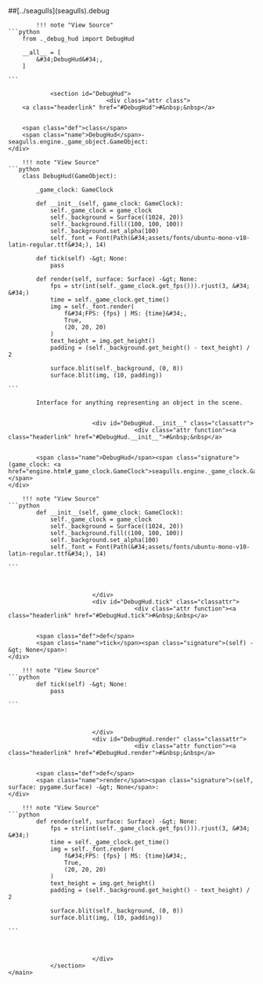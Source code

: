 <div>
                ##[../seagulls](seagulls).debug
            
            !!! note "View Source"
    ```python
        from ._debug_hud import DebugHud

        __all__ = [
            &#34;DebugHud&#34;,
        ]

    ```

                <section id="DebugHud">
                                <div class="attr class">
        <a class="headerlink" href="#DebugHud">#&nbsp;&nbsp</a>

        
        <span class="def">class</span>
        <span class="name">DebugHud</span>- seagulls.engine._game_object.GameObject:
    </div>

        !!! note "View Source"
    ```python
        class DebugHud(GameObject):

            _game_clock: GameClock

            def __init__(self, game_clock: GameClock):
                self._game_clock = game_clock
                self._background = Surface((1024, 20))
                self._background.fill((100, 100, 100))
                self._background.set_alpha(100)
                self._font = Font(Path(&#34;assets/fonts/ubuntu-mono-v10-latin-regular.ttf&#34;), 14)

            def tick(self) -&gt; None:
                pass

            def render(self, surface: Surface) -&gt; None:
                fps = str(int(self._game_clock.get_fps())).rjust(3, &#34; &#34;)
                time = self._game_clock.get_time()
                img = self._font.render(
                    f&#34;FPS: {fps} | MS: {time}&#34;,
                    True,
                    (20, 20, 20)
                )
                text_height = img.get_height()
                padding = (self._background.get_height() - text_height) / 2

                surface.blit(self._background, (0, 0))
                surface.blit(img, (10, padding))

    ```

            Interface for anything representing an object in the scene.


                            <div id="DebugHud.__init__" class="classattr">
                                        <div class="attr function"><a class="headerlink" href="#DebugHud.__init__">#&nbsp;&nbsp</a>

        
            <span class="name">DebugHud</span><span class="signature">(game_clock: <a href="engine.html#_game_clock.GameClock">seagulls.engine._game_clock.GameClock</a>)</span>
    </div>

        !!! note "View Source"
    ```python
            def __init__(self, game_clock: GameClock):
                self._game_clock = game_clock
                self._background = Surface((1024, 20))
                self._background.fill((100, 100, 100))
                self._background.set_alpha(100)
                self._font = Font(Path(&#34;assets/fonts/ubuntu-mono-v10-latin-regular.ttf&#34;), 14)

    ```

    

                            </div>
                            <div id="DebugHud.tick" class="classattr">
                                        <div class="attr function"><a class="headerlink" href="#DebugHud.tick">#&nbsp;&nbsp</a>

        
            <span class="def">def</span>
            <span class="name">tick</span><span class="signature">(self) -&gt; None</span>:
    </div>

        !!! note "View Source"
    ```python
            def tick(self) -&gt; None:
                pass

    ```

    

                            </div>
                            <div id="DebugHud.render" class="classattr">
                                        <div class="attr function"><a class="headerlink" href="#DebugHud.render">#&nbsp;&nbsp</a>

        
            <span class="def">def</span>
            <span class="name">render</span><span class="signature">(self, surface: pygame.Surface) -&gt; None</span>:
    </div>

        !!! note "View Source"
    ```python
            def render(self, surface: Surface) -&gt; None:
                fps = str(int(self._game_clock.get_fps())).rjust(3, &#34; &#34;)
                time = self._game_clock.get_time()
                img = self._font.render(
                    f&#34;FPS: {fps} | MS: {time}&#34;,
                    True,
                    (20, 20, 20)
                )
                text_height = img.get_height()
                padding = (self._background.get_height() - text_height) / 2

                surface.blit(self._background, (0, 0))
                surface.blit(img, (10, padding))

    ```

    

                            </div>
                </section>
    </main>
<script>
    function escapeHTML(html) {
        return document.createElement('div').appendChild(document.createTextNode(html)).parentNode.innerHTML;
    }

    const originalContent = document.querySelector("main.pdoc");
    let currentContent = originalContent;

    function setContent(innerHTML) {
        let elem;
        if (innerHTML) {
            elem = document.createElement("main");
            elem.classList.add("pdoc");
            elem.innerHTML = innerHTML;
        } else {
            elem = originalContent;
        }
        if (currentContent !== elem) {
            currentContent.replaceWith(elem);
            currentContent = elem;
        }
    }

    function getSearchTerm() {
        return (new URL(window.location)).searchParams.get("search");
    }

    const searchBox = document.querySelector(".pdoc input[type=search]");
    searchBox.addEventListener("input", function () {
        let url = new URL(window.location);
        if (searchBox.value.trim()) {
            url.hash = "";
            url.searchParams.set("search", searchBox.value);
        } else {
            url.searchParams.delete("search");
        }
        history.replaceState("", "", url.toString());
        onInput();
    });
    window.addEventListener("popstate", onInput);


    let search, searchErr;

    async function initialize() {
        try {
            search = await new Promise((resolve, reject) => {
                const script = document.createElement("script");
                script.type = "text/javascript";
                script.async = true;
                script.onload = () => resolve(window.pdocSearch);
                script.onerror = (e) => reject(e);
                script.src = "../search.js";
                document.getElementsByTagName("head")[0].appendChild(script);
            });
        } catch (e) {
            console.error("Cannot fetch pdoc search index");
            searchErr = "Cannot fetch search index.";
        }
        onInput();

        document.querySelector("nav.pdoc").addEventListener("click", e => {
            if (e.target.hash) {
                searchBox.value = "";
                searchBox.dispatchEvent(new Event("input"));
            }
        });
    }

    function onInput() {
        setContent((() => {
            const term = getSearchTerm();
            if (!term) {
                return null
            }
            if (searchErr) {
                return `<h3>Error: ${searchErr}</h3>`
            }
            if (!search) {
                return "<h3>Searching...</h3>"
            }

            window.scrollTo({top: 0, left: 0, behavior: 'auto'});

            const results = search(term);

            let html;
            if (results.length === 0) {
                html = `No search results for '${escapeHTML(term)}'.`
            } else {
                html = `<h4>${results.length} search result${results.length > 1 ? "s" : ""} for '${escapeHTML(term)}'.</h4>`;
            }
            for (let result of results.slice(0, 10)) {
                let doc = result.doc;
                let url = `../${doc.modulename.replaceAll(".", "/")}.html`;
                if (doc.qualname) {
                    url += `#${doc.qualname}`;
                }

                let heading;
                switch (result.doc.type) {
                    case "function":
                        heading = `<span class="def">${doc.funcdef}</span> <span class="name">${doc.fullname}</span><span class="signature">(${doc.parameters.join(", ")})</span>`;
                        break;
                    case "class":
                        heading = `<span class="def">class</span> <span class="name">${doc.fullname}</span>`;
                        break;
                    default:
                        heading = `<span class="name">${doc.fullname}</span>`;
                        break;
                }
                html += `
                        <section class="search-result">
                        <a href="${url}" class="attr ${doc.type}">${heading}</a>
                        <div class="docstring">${doc.doc}</div>
                        </section>
                    `;

            }
            return html;
        })());
    }

    if (getSearchTerm()) {
        initialize();
        searchBox.value = getSearchTerm();
        onInput();
    } else {
        searchBox.addEventListener("focus", initialize, {once: true});
    }

    searchBox.addEventListener("keydown", e => {
        if (["ArrowDown", "ArrowUp", "Enter"].includes(e.key)) {
            let focused = currentContent.querySelector(".search-result.focused");
            if (!focused) {
                currentContent.querySelector(".search-result").classList.add("focused");
            } else if (
                e.key === "ArrowDown"
                && focused.nextElementSibling
                && focused.nextElementSibling.classList.contains("search-result")
            ) {
                focused.classList.remove("focused");
                focused.nextElementSibling.classList.add("focused");
                focused.nextElementSibling.scrollIntoView({
                    behavior: "smooth",
                    block: "nearest",
                    inline: "nearest"
                });
            } else if (
                e.key === "ArrowUp"
                && focused.previousElementSibling
                && focused.previousElementSibling.classList.contains("search-result")
            ) {
                focused.classList.remove("focused");
                focused.previousElementSibling.classList.add("focused");
                focused.previousElementSibling.scrollIntoView({
                    behavior: "smooth",
                    block: "nearest",
                    inline: "nearest"
                });
            } else if (
                e.key === "Enter"
            ) {
                focused.querySelector("a").click();
            }
        }
    });
</script></div>